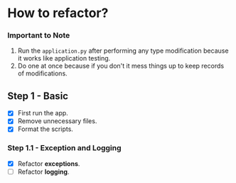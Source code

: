 # How to refactor?

### Important to Note

1. Run the `application.py` after performing any type modification because it works like application testing.
2. Do one at once because if you don't it mess things up to keep records of modifications.

## Step 1 - Basic

- [x] First run the app.
- [x] Remove unnecessary files.
- [x] Format the scripts.

### Step 1.1 - Exception and Logging

- [x] Refactor **exceptions**.
- [ ] Refactor **logging**.
